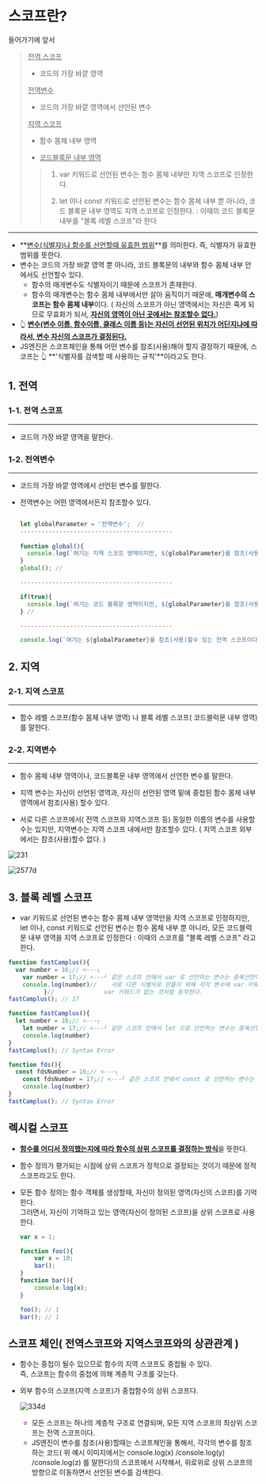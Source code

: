 # 스코프란?

들어가기에 앞서

><u>전역 스코프</u>
>
>- 코드의 가장 바깥 영역
>
>  <u>전역변수</u>
>
>  - 코드의 가장 바깥 영역에서 선언된 변수
>
><u>지역 스코프</u>
>
>- 함수 몸체 내부 영역
>
>- <u>코드블록문 내부 영역</u> 
>
>  > 1. var 키워드로 선언된 변수는 함수 몸체 내부만 지역 스코프로 인정한다.
>  >
>  > 2. let 이나 const 키워드로 선언된 변수는 함수 몸체 내부 뿐 아니라, 코드 블록문 내부 영역도 지역 스코프로 인정한다. : 이때의 코드 블록문 내부를 "블록 레벨 스코프"라 한다

---

- **<u>변수(식별자)나 함수를 선언할때 유효한 범위</u>**를 의미한다. 즉, 식별자가 유효한 범위를 뜻한다. 
- 변수는 코드의 가장 바깥 영역 뿐 아니라, 코드 블록문의 내부와 함수 몸체 내부 안에서도 선언할수 있다. 
  - 함수의 매개변수도 식별자이기 때문에 스코프가 존재한다. 
  - 함수의 매개변수는 함수 몸체 내부에서만 살아 움직이기 때문에, **매개변수의 스코프는 함수 몸체 내부**이다. ( 자신의 스코프가 아닌 영역에서는 자신은 죽게 되므로 무효화가 되서, **<u>자신의 영역이 아닌 곳에서는 참조할수 없다.</u>**)
- 👆  <u>**변수(변수 이름, 함수이름, 클래스 이름 등)는 자신이 선언된 위치가 어딘지냐에 따라서, 변수 자신의 스코프가 결정된다.**</u>
- JS엔진은 스코프체인을 통해 어떤 변수를 참조(사용)해야 할지 결정하기 때문에, 스코프는 👆 **'식별자를 검색할 때 사용하는 규칙'**이라고도 한다.

## 1. 전역 

### 1-1. 전역 스코프

---

- 코드의 가장 바깥 영역을 말한다.

### 1-2. 전역변수

---

- 코드의 가장 바깥 영역에서 선언된 변수를 말한다.

- 전역변수는 어떤 영역에서든지 참조할수 있다. 

  ```javascript
  
  let globalParameter = '전역변수';  //
  -------------------------------------------
      
  function global(){
    console.log(`여기는 지역 스코프 영역이지만, ${globalParameter}를 참조(사용)할수 있다.`);
  }
  global(); //
  
  -------------------------------------------
  
  if(true){
    console.log(`여기는 코드 블록문 영역이지만, ${globalParameter}를 참조(사용)할수 있다.`);
  } //
  
  -------------------------------------------
  
  console.log(`여기는 ${globalParameter}를 참조(사용)할수 있는 전역 스코프이다`);
  
  
  ```

## 2. 지역

### 2-1. 지역 스코프

---

- 함수 레벨 스코프(함수 몸체 내부 영역) 나 블록 레벨 스코프( 코드블럭문 내부 영역)를 말한다.

### 2-2. 지역변수

---

- 함수 몸체 내부 영역이나, 코드블록문 내부 영역에서 선언한 변수를 말한다.

- 지역 변수는 자신이 선언된 영역과, 자신이 선언된 영역 밑에 중첩된 함수 몸체 내부 영역에서 참조(사용) 할수 있다.

-  서로 다른 스코프에서( 전역 스코프와 지역스코프 등) 동일한 이름의 변수를 사용할수는 있지만, 지역변수는 지역 스코프 내에서만 참조할수 있다. ( 지역 스코프 외부에서는 참조(사용)할수 없다. )

  ![231](https://user-images.githubusercontent.com/62126380/93469148-0b7ef100-f92b-11ea-87fe-eecbe9ee26fc.jpg)    

  ![2577d](https://user-images.githubusercontent.com/62126380/93469272-3bc68f80-f92b-11ea-8478-c374a378fcb3.jpg)

## 3. 블록 레벨 스코프

-  var 키워드로 선언된 변수는 함수 몸체 내부 영역만을 지역 스코프로 인정하지만,<br>let 이나, const 키워드로 선언된 변수는 함수 몸체 내부 뿐 아니라, 모든 코드블럭문 내부 영역을 지역 스코프로 인정한다 : 이때의 스코프를 "블록 레벨 스코프" 라고 한다. 

  ```javascript
  function fastCamplus(){
  	var number = 16;// <---┐
      var number = 17;// <---┘ 같은 스코프 안에서 var 로 선언하는 변수는 중복선언이 가능하다. -> 재할당된다.
      console.log(number)//    서로 다른 식별자로 만들이 위해 각각 변수에 var 키워드를 사용해도
      		}//				 var 키워드가 없는 것처럼 동작한다. 
  fastCamplus(); // 17
  ```

  ```javascript
  function fastCamplus(){
  	let number = 16;// <---┐
      let number = 17;// <---┘ 같은 스코프 안에서 let 으로 선언하는 변수는 중복선언이 불가능하다 -> 에러난다.
      console.log(number)
  }
  fastCamplus(); // Syntax Error
  
  function fds(){
  	const fdsNumber = 16;// <---┐
      const fdsNumber = 17;// <---┘ 같은 스코프 안에서 const 로 선언하는 변수는 중복선언이 불가능하다 -> 에러난다.
      console.log(number)
  }
  fastCamplus(); // Syntax Error
  ```

## 렉시컬 스코프

- <u>**함수를 어디서 정의했는지에 따라 함수의 상위 스코프를 결정하는 방식**</u>을 뜻한다.

- 함수 정의가 평가되는 시점에 상위 스코프가 정적으로 결정되는 것이기 때문에 정적 스코프라고도 한다.

- 모든 함수 정의는 함수 객체를 생성할때, 자신이 정의된 영역(자신의 스코프)를 기억한다. <br>그러면서, 자신이 기억하고 있는 영역(자신이 정의된 스코프)을 상위 스코프로 사용한다.

  ```javascript
  var x = 1;
  
  function foo(){
      var x = 10;
      bar();
  }
  function bar(){
      console.log(x);
  }
  
  foo(); // 1
  bar(); // 1
  ```

   

## 스코프 체인( 전역스코프와 지역스코프와의 상관관계 )

- 함수는 중첩이 될수 있으므로 함수의 지역 스코프도 중첩될 수 있다. <br>즉, 스코프는 함수의 중첩에 의해 계층적 구조를 갖는다.

- 외부 함수의 스코프(지역 스코프)가 중첩함수의 상위 스코프다.

  ![334d](https://user-images.githubusercontent.com/62126380/93477164-9cf36080-f935-11ea-9885-75c7999bcd7e.JPG) 

  - 모든 스코프는 하나의 계층적 구조로 연결되며, 모든 지역 스코프의 최상위 스코프는 전역 스코프이다.
  - JS엔진이 변수를 참조(사용)할때는 스코프체인을 통해서, 각각의 변수를 참조하는 코드( 위 예시 이미지에서는 console.log(x) /console.log(y) /console.log(z) 를 말한다)의 스코프에서 시작해서, 위로위로 상위 스코프의 방향으로 이동하면서 선언된 변수를 검색한다. 



